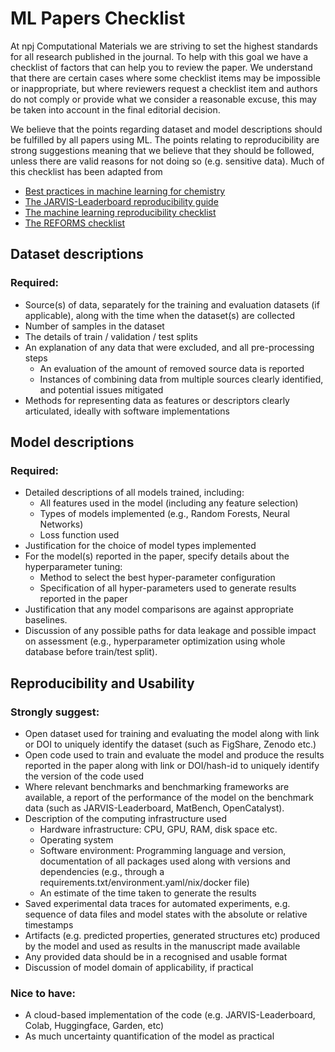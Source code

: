 # ML Papers Checklist

At npj Computational Materials we are striving to set the highest standards for all research published in the journal. To help with this goal we have a checklist of factors that can help you to review the paper. We understand that there are certain cases where some checklist items may be impossible or inappropriate, but where reviewers request a checklist item and authors do not comply or provide what we consider a reasonable excuse, this may be taken into account in the final editorial decision.

We believe that the points regarding dataset and model descriptions should be fulfilled by all papers using ML. The points relating to reproducibility are strong suggestions meaning that we believe that they should be followed, unless there are valid reasons for not doing so (e.g. sensitive data). Much of this checklist has been adapted from 

* [Best practices in machine learning for chemistry](https://static-content.springer.com/esm/art%3A10.1038%2Fs41557-021-00716-z/MediaObjects/41557_2021_716_MOESM1_ESM.pdf)
* [The JARVIS-Leaderboard reproducibility guide](https://github.com/usnistgov/jarvis_leaderboard/blob/main/docs/guide_short.md) 
* [The machine learning reproducibility checklist](https://www.cs.mcgill.ca/~jpineau/ReproducibilityChecklist.pdf)
* [The REFORMS checklist](https://reforms.cs.princeton.edu/appendices.pdf) 

## Dataset descriptions
### Required:
* Source(s) of data, separately for the training and evaluation datasets (if applicable), along with the time when the dataset(s) are collected 
* Number of samples in the dataset
* The details of train / validation / test splits  
* An explanation of any data that were excluded, and all pre-processing steps
	* An evaluation of the amount of removed source data is reported
	* Instances of combining data from multiple sources clearly identified, and potential issues mitigated
* Methods for representing data as features or descriptors clearly articulated, ideally with software implementations
## Model descriptions
### Required:
* Detailed descriptions of all models trained, including:
	* All features used in the model (including any feature selection)
	* Types of models implemented (e.g., Random Forests, Neural Networks)
	* Loss function used 
* Justification for the choice of model types implemented
* For the model(s) reported in the paper, specify details about the hyperparameter tuning:
	* Method to select the best hyper-parameter configuration
	* Specification of all hyper-parameters used to generate results reported in the paper
* Justification that any model comparisons are against appropriate baselines.
* Discussion of any possible paths for data leakage and possible impact on assessment (e.g., hyperparameter optimization using whole database before train/test split). 
## Reproducibility and Usability
### Strongly suggest:
* Open dataset used for training and evaluating the model along with link or DOI to uniquely identify the dataset (such as FigShare, Zenodo etc.)
* Open code used to train and evaluate the model and produce the results reported in the paper along with link or DOI/hash-id to uniquely identify the version of the code used
* Where relevant benchmarks and benchmarking frameworks are available, a report of the performance of the model on the benchmark data (such as JARVIS-Leaderboard, MatBench, OpenCatalyst).
* Description of the computing infrastructure used
	* Hardware infrastructure: CPU, GPU, RAM, disk space etc.
	* Operating system
	* Software environment: Programming language and version, documentation of all packages used along with versions and dependencies (e.g., through a requirements.txt/environment.yaml/nix/docker file)
	* An estimate of the time taken to generate the results
* Saved experimental data traces for automated experiments, e.g. sequence of data files and model states with the absolute or relative timestamps
* Artifacts (e.g. predicted properties, generated structures etc) produced by the model and used as results in the manuscript made available
* Any provided data should be in a recognised and usable format
* Discussion of model domain of applicability, if practical

### Nice to have:
* A cloud-based implementation of the code (e.g. JARVIS-Leaderboard, Colab, Huggingface, Garden, etc)
* As much uncertainty quantification of the model as practical

